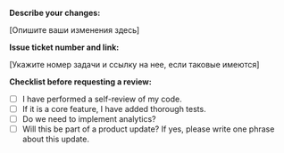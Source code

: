 **Describe your changes:**

[Опишите ваши изменения здесь]

**Issue ticket number and link:**

[Укажите номер задачи и ссылку на нее, если таковые имеются]

**Checklist before requesting a review:**

- [ ] I have performed a self-review of my code.
- [ ] If it is a core feature, I have added thorough tests.
- [ ] Do we need to implement analytics?
- [ ] Will this be part of a product update? If yes, please write one phrase about this update.
